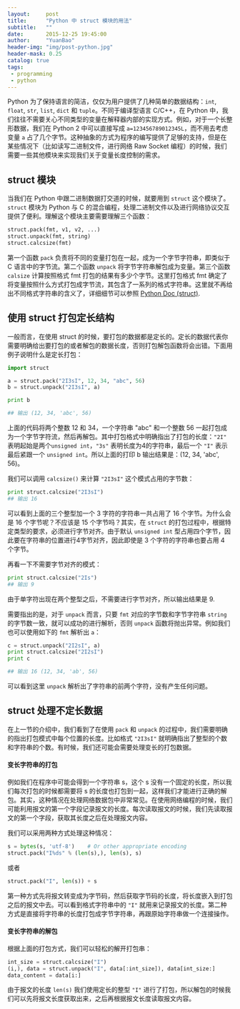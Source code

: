 ```yaml
---
layout:     post
title:      "Python 中 struct 模块的用法"
subtitle:   ""
date:       2015-12-25 19:45:00
author:     "YuanBao"
header-img: "img/post-python.jpg"
header-mask: 0.25
catalog: true
tags:
 - programming
 - python
---
```



Python 为了保持语言的简洁，仅仅为用户提供了几种简单的数据结构：`int`, `float`, `str`, `list`, `dict` 和 `tuple`。不同于编译型语言 C/C++，在 Python 中，我们往往不需要关心不同类型的变量在解释器内部的实现方式。例如，对于一个长整形数据，我们在 Python 2 中可以直接写成 `a=123456789012345L`，而不用去考虑变量 `a` 占了几个字节。这种抽象的方式为程序的编写提供了足够的支持，但是在某些情况下（比如读写二进制文件，进行网络 Raw Socket 编程）的时候，我们需要一些其他模块来实现我们关于变量长度控制的需求。


## struct 模块

当我们在 Python 中跟二进制数据打交道的时候，就要用到 `struct` 这个模块了。`struct` 模块为 Python 与 C 的混合编程，处理二进制文件以及进行网络协议交互提供了便利。理解这个模块主要需要理解三个函数：

```python
struct.pack(fmt, v1, v2, ...)
struct.unpack(fmt, string)
struct.calcsize(fmt)
```
第一个函数 `pack` 负责将不同的变量打包在一起，成为一个字节字符串，即类似于 C 语言中的字节流。第二个函数 `unpack` 将字节字符串解包成为变量。第三个函数 `calsize` 计算按照格式 fmt 打包的结果有多少个字节。这里打包格式 fmt 确定了将变量按照什么方式打包成字节流，其包含了一系列的格式字符串。这里就不再给出不同格式字符串的含义了，详细细节可以参照 [Python Doc (struct)][1].

<!--more-->

## 使用 struct 打包定长结构

一般而言，在使用 struct 的时候，要打包的数据都是定长的。定长的数据代表你需要明确给出要打包的或者解包的数据长度，否则打包解包函数将会出错。下面用例子说明什么是定长打包：

```python
import struct

a = struct.pack("2I3sI", 12, 34, "abc", 56)
b = struct.unpack("2I3sI", a)

print b

## 输出 (12, 34, 'abc', 56)
```

上面的代码将两个整数 12 和 34，一个字符串 "abc" 和一个整数 56 一起打包成为一个字节字符流，然后再解包。其中打包格式中明确指出了打包的长度：`"2I"` 表明起始是两个`unsigned int`，`"3s"` 表明长度为4的字符串，最后一个 `"I"` 表示最后紧跟一个 `unsigned int`。所以上面的打印 b 输出结果是：(12, 34, 'abc', 56)。

我们可以调用 `calcsize()` 来计算 `"2I3sI"` 这个模式占用的字节数：

```python
print struct.calcsize("2I3sI")
## 输出 16
```

可以看到上面的三个整型加一个 3 字符的字符串一共占用了 16 个字节。为什么会是 16 个字节呢？不应该是 15 个字节吗？其实，在 `struct` 的打包过程中，根据特定类型的要求，必须进行字节对齐。由于默认 `unsigned int` 型占用四个字节，因此要在字符串的位置进行4字节对齐，因此即使是 3 个字符的字符串也要占用 4 个字节。

再看一下不需要字节对齐的模式：

```python
print struct.calcsize("2Is")
## 输出 9
```

由于单字符出现在两个整型之后，不需要进行字节对齐，所以输出结果是 9.

需要指出的是，对于 `unpack` 而言，只要 `fmt` 对应的字节数和字节字符串 `string` 的字节数一致，就可以成功的进行解析，否则 `unpack` 函数将抛出异常。例如我们也可以使用如下的 `fmt` 解析出 `a`：

```python
c = struct.unpack("2I2sI", a)
print struct.calcsize("2I2sI")
print c

## 输出 16 (12, 34, 'ab', 56)
```
可以看到这里 `unpack` 解析出了字符串的前两个字符，没有产生任何问题。

## struct 处理不定长数据

在上一节的介绍中，我们看到了在使用 `pack` 和 `unpack` 的过程中，我们需要明确的指出打包模式中每个位置的长度。比如格式 `"2I3sI"` 就明确指出了整型的个数和字符串的个数。有时候，我们还可能会需要处理变长的打包数据。

#### 变长字符串的打包

例如我们在程序中可能会得到一个字符串 s，这个 s 没有一个固定的长度，所以我们每次打包的时候都需要将 s 的长度也打包到一起，这样我们才能进行正确的解包。其实，这种情况在处理网络数据包中非常常见。在使用网络编程的时候，我们可能利用报文的第一个字段记录报文的长度。每次读取报文的时候，我们先读取报文的第一个字段，获取其长度之后在处理报文内容。

我们可以采用两种方式处理这种情况：

```python
s = bytes(s, 'utf-8')    # Or other appropriate encoding
struct.pack("I%ds" % (len(s),), len(s), s)
```
或者

```python
struct.pack("I", len(s)) + s
```
第一种方式先将报文转变成为字节码，然后获取字节码的长度，将长度嵌入到打包之后的报文中去。可以看到格式字符串中的 `"I"` 就用来记录报文的长度。第二种方式是直接将字符串的长度打包成字节字符串，再跟原始字符串做一个连接操作。

#### 变长字符串的解包

根据上面的打包方式，我们可以轻松的解开打包串：

```python
int_size = struct.calcsize("I")
(i,), data = struct.unpack("I", data[:int_size]), data[int_size:]
data_content = data[i:]
```
由于报文的长度 `len(s)` 我们使用定长的整型 `"I"` 进行了打包，所以解包的时候我们可以先将报文长度获取出来，之后再根据报文长度读取报文内容。


[1]:	https://docs.python.org/2/library/struct.html

